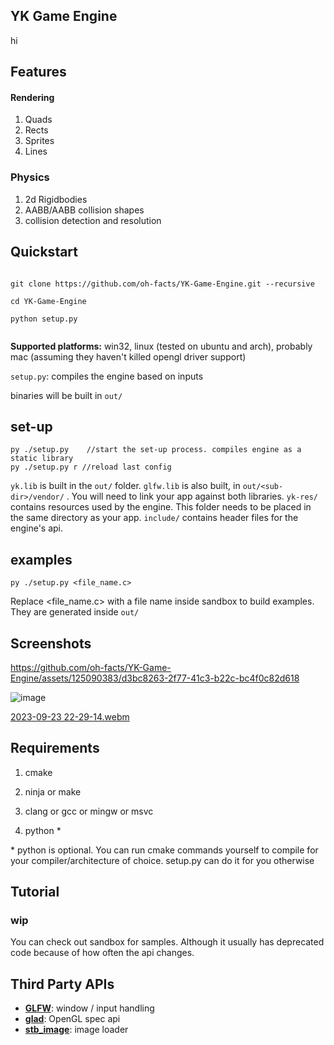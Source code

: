 
  

  

## YK Game Engine

  

  

hi

  
  

## Features

#### Rendering
1. Quads
2. Rects
3. Sprites
4. Lines
### Physics
1. 2d Rigidbodies
2. AABB/AABB collision shapes
3. collision detection and resolution

###

  

## Quickstart

 

```

git clone https://github.com/oh-facts/YK-Game-Engine.git --recursive

cd YK-Game-Engine

python setup.py


```

**Supported platforms:** win32, linux (tested on ubuntu and arch), probably mac (assuming they haven't killed opengl driver support)

``setup.py``: compiles the engine based on inputs

binaries will be built in ``out/``

  ## set-up
```
py ./setup.py    //start the set-up process. compiles engine as a static library
py ./setup.py r //reload last config
```
  ``yk.lib`` is built in the ``out/`` folder. ``glfw.lib`` is also built, in ``out/<sub-dir>/vendor/`` . You will need to link your app against both libraries.
  ``yk-res/`` contains resources used by the engine. This folder needs to be placed in the same directory as your app.
  ``include/`` contains header files for the engine's api.

## examples
```
py ./setup.py <file_name.c>
```
Replace <file_name.c> with a file name inside sandbox to build examples. They are generated inside ``out/``

## Screenshots

  
  

https://github.com/oh-facts/YK-Game-Engine/assets/125090383/d3bc8263-2f77-41c3-b22c-bc4f0c82d618

  

![image](https://github.com/oh-facts/YK-Game-Engine/assets/125090383/e9e4411e-b3c7-4506-92df-da516292914e)

  

[2023-09-23 22-29-14.webm](https://github.com/oh-facts/YK-Game-Engine/assets/125090383/917af386-ddbb-4e59-8758-1581ac449bcd)

  
  

  

## Requirements

  

  

1. cmake

  

2. ninja or make

  

3. clang or gcc or mingw or msvc

  

4. python *

  
  

\* python is optional. You can run cmake commands yourself to compile for your compiler/architecture of choice. setup.py can do it for you otherwise

  

## Tutorial

  

### wip

  

You can check out sandbox for samples. Although it usually has deprecated code because of how often the api changes.

  

## Third Party APIs
-  **[GLFW](https://github.com/glfw/glfw)**: window / input handling
-  **[glad](https://github.com/Dav1dde/glad)**: OpenGL spec api
-  **[stb_image](https://github.com/nothings/stb)**: image loader
